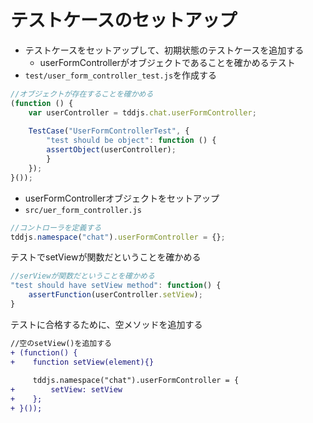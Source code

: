 # テストケースのセットアップ

* テストケースをセットアップして、初期状態のテストケースを追加する
    * userFormControllerがオブジェクトであることを確かめるテスト
* `test/user_form_controller_test.js`を作成する

```javascript
//オブジェクトが存在することを確かめる
(function () {
    var userController = tddjs.chat.userFormController;
    
    TestCase("UserFormControllerTest", {
        "test should be object": function () {
        assertObject(userController);
        }
    });
}());
```

* userFormControllerオブジェクトをセットアップ
* `src/uer_form_controller.js`

```javascript
//コントローラを定義する
tddjs.namespace("chat").userFormController = {};
```

テストでsetViewが関数だということを確かめる

```javascript
//serViewが関数だということを確かめる
"test should have setView method": function() {
    assertFunction(userController.setView);
}
```

テストに合格するために、空メソッドを追加する

```diff
//空のsetView()を追加する
+ (function() {
+    function setView(element){}
    
     tddjs.namespace("chat").userFormController = {
+        setView: setView
+    };
+ }());
```